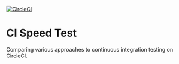 [![CircleCI](https://circleci.com/gh/jschaf/ci_speed_test.svg?style=svg)](https://circleci.com/gh/jschaf/ci_speed_test)

# CI Speed Test

Comparing various approaches to continuous integration testing on CircleCI.

